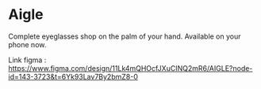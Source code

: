 # Aigle

Complete eyeglasses shop on the palm of your hand.
Available on your phone now.

Link figma : https://www.figma.com/design/11Lk4mQHOcfJXuCINQ2mR6/AIGLE?node-id=143-3723&t=6Yk93Lav7By2bmZ8-0
